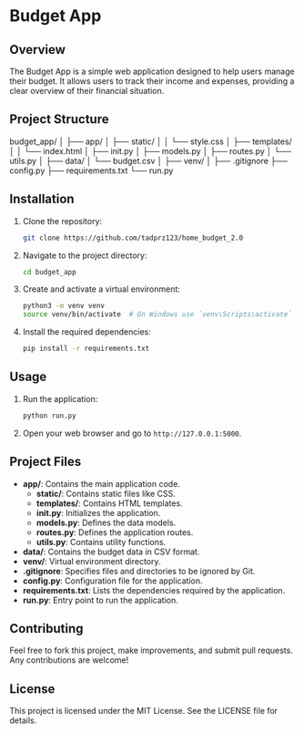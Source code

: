 # Budget App

## Overview
The Budget App is a simple web application designed to help users manage their budget. It allows users to track their income and expenses, providing a clear overview of their financial situation.

## Project Structure

budget_app/ │ ├── app/ │ ├── static/ │ │ └── style.css │ ├── templates/ │ │ └── index.html │ ├── init.py │ ├── models.py │ ├── routes.py │ └── utils.py │ ├── data/ │ └── budget.csv │ ├── venv/ │ ├── .gitignore ├── config.py ├── requirements.txt └── run.py


## Installation
1. Clone the repository:
    ```bash
    git clone https://github.com/tadprz123/home_budget_2.0
    ```
2. Navigate to the project directory:
    ```bash
    cd budget_app
    ```
3. Create and activate a virtual environment:
    ```bash
    python3 -m venv venv
    source venv/bin/activate  # On Windows use `venv\Scripts\activate`
    ```
4. Install the required dependencies:
    ```bash
    pip install -r requirements.txt
    ```

## Usage
1. Run the application:
    ```bash
    python run.py
    ```
2. Open your web browser and go to `http://127.0.0.1:5000`.

## Project Files
- **app/**: Contains the main application code.
  - **static/**: Contains static files like CSS.
  - **templates/**: Contains HTML templates.
  - **__init__.py**: Initializes the application.
  - **models.py**: Defines the data models.
  - **routes.py**: Defines the application routes.
  - **utils.py**: Contains utility functions.
- **data/**: Contains the budget data in CSV format.
- **venv/**: Virtual environment directory.
- **.gitignore**: Specifies files and directories to be ignored by Git.
- **config.py**: Configuration file for the application.
- **requirements.txt**: Lists the dependencies required by the application.
- **run.py**: Entry point to run the application.

## Contributing
Feel free to fork this project, make improvements, and submit pull requests. Any contributions are welcome!

## License
This project is licensed under the MIT License. See the LICENSE file for details.